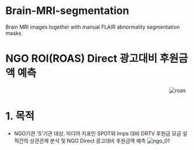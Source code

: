 # Brain-MRI-segmentation
Brain MRI images together with manual FLAIR abnormality segmentation masks

# NGO ROI(ROAS) Direct 광고대비 후원금액 예측
　　　　　　　　　　　　　　　　　　　　　　　　　　　　　　　　![roas](https://user-images.githubusercontent.com/61241244/123992245-6ab77900-da06-11eb-89a4-4c25758b6d2c.png)

# 1. 목적
 - NGO기관 'S'기관 대상, 미디어 지표인 SPOT와 Imps 대비 DRTV 후원금 모금 실적간의 상관관계 분석 및 NGO Direct 광고대비 후원금액 예측
![ngo_01](https://user-images.githubusercontent.com/61241244/123988536-119a1600-da03-11eb-97cf-b27c74ce8f75.JPG)

